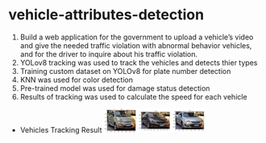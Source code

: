 # vehicle-attributes-detection
1.	Build a web application for the government to upload a vehicle’s video and give the needed traffic violation with abnormal behavior vehicles, and for the driver to inquire about his traffic violation.
2.	YOLov8 tracking was used to track the vehicles and detects thier types
3.	Training custom dataset on YOLOv8 for plate number detection
4.	KNN was used for color detection
5.	Pre-trained model was used for damage status detection
6.	Results of tracking was used to calculate the speed for each vehicle

  - Vehicles Tracking Result
    <img src='https://github.com/yassminSaber/Vehicle-Attributes-Detection/blob/master/typeModelResult.png' width=200/>
